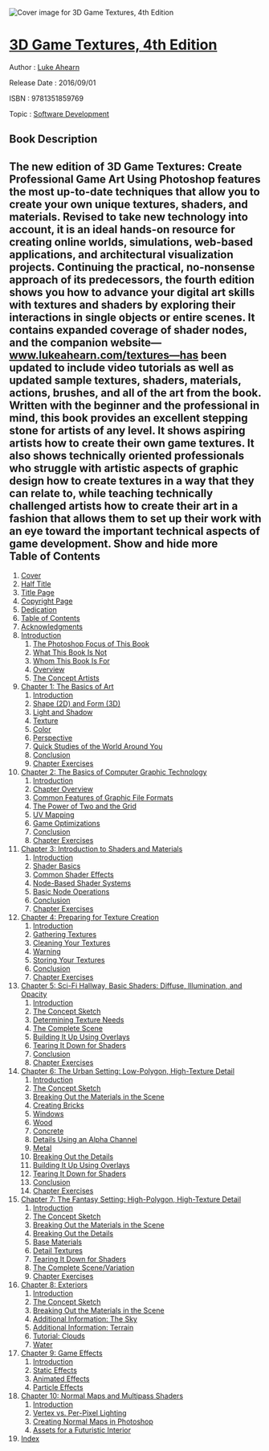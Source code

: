 ![Cover image for 3D Game Textures, 4th Edition](https://imgdetail.ebookreading.net/cover/cover/software_development/EB9781351859769.jpg)

[3D Game Textures, 4th Edition](https://ebookreading.net/view/book/3D+Game+Textures%2C+4th+Edition-EB9781351859769_1.html "3D Game Textures, 4th Edition")
====================================================================================================================

Author : [Luke Ahearn](https://ebookreading.net/search/author/Luke+Ahearn)

Release Date : 2016/09/01

ISBN : 9781351859769

Topic : [Software Development](https://ebookreading.net/search/category/software-development)

Book Description
-----------------

 The new edition of 3D Game Textures: Create Professional Game Art Using Photoshop features the most up-to-date techniques that allow you to create your own unique textures, shaders, and materials. Revised to take new technology into account, it is an ideal hands-on resource for creating online worlds, simulations, web-based applications, and architectural visualization projects.
Continuing the practical, no-nonsense approach of its predecessors, the fourth edition shows you how to advance your digital art skills with textures and shaders by exploring their interactions in single objects or entire scenes. It contains expanded coverage of shader nodes, and the companion website—www.lukeahearn.com/textures—has been updated to include video tutorials as well as updated sample textures, shaders, materials, actions, brushes, and all of the art from the book.
Written with the beginner and the professional in mind, this book provides an excellent stepping stone for artists of any level. It shows aspiring artists how to create their own game textures. It also shows technically oriented professionals who struggle with artistic aspects of graphic design how to create textures in a way that they can relate to, while teaching technically challenged artists how to create their art in a fashion that allows them to set up their work with an eye toward the important technical aspects of game development.
        Show and hide more                
Table of Contents
-----------------

1. [Cover](https://ebookreading.net/view/book/3D+Game+Textures%2C+4th+Edition-EB9781351859769_1.html)
1. [Half Title](https://ebookreading.net/view/book/3D+Game+Textures%2C+4th+Edition-EB9781351859769_2.html)
1. [Title Page](https://ebookreading.net/view/book/3D+Game+Textures%2C+4th+Edition-EB9781351859769_3.html)
1. [Copyright Page](https://ebookreading.net/view/book/3D+Game+Textures%2C+4th+Edition-EB9781351859769_4.html)
1. [Dedication](https://ebookreading.net/view/book/3D+Game+Textures%2C+4th+Edition-EB9781351859769_5.html)
1. [Table of Contents](https://ebookreading.net/view/book/3D+Game+Textures%2C+4th+Edition-EB9781351859769_6.html)
1. [Acknowledgments](https://ebookreading.net/view/book/3D+Game+Textures%2C+4th+Edition-EB9781351859769_7.html#ack)
1. [Introduction](https://ebookreading.net/view/book/3D+Game+Textures%2C+4th+Edition-EB9781351859769_8.html#int)
    1. [The Photoshop Focus of This Book](https://ebookreading.net/view/book/3D+Game+Textures%2C+4th+Edition-EB9781351859769_8.html#int1)
    1. [What This Book Is Not](https://ebookreading.net/view/book/3D+Game+Textures%2C+4th+Edition-EB9781351859769_8.html#int2)
    1. [Whom This Book Is For](https://ebookreading.net/view/book/3D+Game+Textures%2C+4th+Edition-EB9781351859769_8.html#int3)
    1. [Overview](https://ebookreading.net/view/book/3D+Game+Textures%2C+4th+Edition-EB9781351859769_8.html#int4)
    1. [The Concept Artists](https://ebookreading.net/view/book/3D+Game+Textures%2C+4th+Edition-EB9781351859769_8.html#int5)
1. [Chapter 1: The Basics of Art](https://ebookreading.net/view/book/3D+Game+Textures%2C+4th+Edition-EB9781351859769_9.html#ch1)
    1. [Introduction](https://ebookreading.net/view/book/3D+Game+Textures%2C+4th+Edition-EB9781351859769_9.html#ch1-1)
    1. [Shape (2D) and Form (3D)](https://ebookreading.net/view/book/3D+Game+Textures%2C+4th+Edition-EB9781351859769_9.html#ch1-2)
    1. [Light and Shadow](https://ebookreading.net/view/book/3D+Game+Textures%2C+4th+Edition-EB9781351859769_9.html#ch1-3)
    1. [Texture](https://ebookreading.net/view/book/3D+Game+Textures%2C+4th+Edition-EB9781351859769_9.html#ch1-4)
    1. [Color](https://ebookreading.net/view/book/3D+Game+Textures%2C+4th+Edition-EB9781351859769_9.html#ch1-5)
    1. [Perspective](https://ebookreading.net/view/book/3D+Game+Textures%2C+4th+Edition-EB9781351859769_9.html#ch1-6)
    1. [Quick Studies of the World Around You](https://ebookreading.net/view/book/3D+Game+Textures%2C+4th+Edition-EB9781351859769_9.html#ch1-7)
    1. [Conclusion](https://ebookreading.net/view/book/3D+Game+Textures%2C+4th+Edition-EB9781351859769_9.html#ch1-8)
    1. [Chapter Exercises](https://ebookreading.net/view/book/3D+Game+Textures%2C+4th+Edition-EB9781351859769_9.html#ch1-9)
1. [Chapter 2: The Basics of Computer Graphic Technology](https://ebookreading.net/view/book/3D+Game+Textures%2C+4th+Edition-EB9781351859769_10.html#ch2)
    1. [Introduction](https://ebookreading.net/view/book/3D+Game+Textures%2C+4th+Edition-EB9781351859769_10.html#ch2-1)
    1. [Chapter Overview](https://ebookreading.net/view/book/3D+Game+Textures%2C+4th+Edition-EB9781351859769_10.html#ch2-2)
    1. [Common Features of Graphic File Formats](https://ebookreading.net/view/book/3D+Game+Textures%2C+4th+Edition-EB9781351859769_10.html#ch2-3)
    1. [The Power of Two and the Grid](https://ebookreading.net/view/book/3D+Game+Textures%2C+4th+Edition-EB9781351859769_10.html#ch2-4)
    1. [UV Mapping](https://ebookreading.net/view/book/3D+Game+Textures%2C+4th+Edition-EB9781351859769_10.html#ch2-5)
    1. [Game Optimizations](https://ebookreading.net/view/book/3D+Game+Textures%2C+4th+Edition-EB9781351859769_10.html#ch2-6)
    1. [Conclusion](https://ebookreading.net/view/book/3D+Game+Textures%2C+4th+Edition-EB9781351859769_10.html#ch2-7)
    1. [Chapter Exercises](https://ebookreading.net/view/book/3D+Game+Textures%2C+4th+Edition-EB9781351859769_10.html#ch2-8)
1. [Chapter 3: Introduction to Shaders and Materials](https://ebookreading.net/view/book/3D+Game+Textures%2C+4th+Edition-EB9781351859769_11.html#ch3)
    1. [Introduction](https://ebookreading.net/view/book/3D+Game+Textures%2C+4th+Edition-EB9781351859769_11.html#ch3-1)
    1. [Shader Basics](https://ebookreading.net/view/book/3D+Game+Textures%2C+4th+Edition-EB9781351859769_11.html#ch3-2)
    1. [Common Shader Effects](https://ebookreading.net/view/book/3D+Game+Textures%2C+4th+Edition-EB9781351859769_11.html#ch3-3)
    1. [Node-Based Shader Systems](https://ebookreading.net/view/book/3D+Game+Textures%2C+4th+Edition-EB9781351859769_11.html#ch3-4)
    1. [Basic Node Operations](https://ebookreading.net/view/book/3D+Game+Textures%2C+4th+Edition-EB9781351859769_11.html#ch3-5)
    1. [Conclusion](https://ebookreading.net/view/book/3D+Game+Textures%2C+4th+Edition-EB9781351859769_11.html#ch3-6)
    1. [Chapter Exercises](https://ebookreading.net/view/book/3D+Game+Textures%2C+4th+Edition-EB9781351859769_11.html#ch3-7)
1. [Chapter 4: Preparing for Texture Creation](https://ebookreading.net/view/book/3D+Game+Textures%2C+4th+Edition-EB9781351859769_12.html#ch4)
    1. [Introduction](https://ebookreading.net/view/book/3D+Game+Textures%2C+4th+Edition-EB9781351859769_12.html#ch4-1)
    1. [Gathering Textures](https://ebookreading.net/view/book/3D+Game+Textures%2C+4th+Edition-EB9781351859769_12.html#ch4-2)
    1. [Cleaning Your Textures](https://ebookreading.net/view/book/3D+Game+Textures%2C+4th+Edition-EB9781351859769_12.html#ch4-3)
    1. [Warning](https://ebookreading.net/view/book/3D+Game+Textures%2C+4th+Edition-EB9781351859769_12.html#ch4-4)
    1. [Storing Your Textures](https://ebookreading.net/view/book/3D+Game+Textures%2C+4th+Edition-EB9781351859769_12.html#ch4-5)
    1. [Conclusion](https://ebookreading.net/view/book/3D+Game+Textures%2C+4th+Edition-EB9781351859769_12.html#ch4-6)
    1. [Chapter Exercises](https://ebookreading.net/view/book/3D+Game+Textures%2C+4th+Edition-EB9781351859769_12.html#ch4-7)
1. [Chapter 5: Sci-Fi Hallway, Basic Shaders: Diffuse, Illumination, and Opacity](https://ebookreading.net/view/book/3D+Game+Textures%2C+4th+Edition-EB9781351859769_13.html#ch5)
    1. [Introduction](https://ebookreading.net/view/book/3D+Game+Textures%2C+4th+Edition-EB9781351859769_13.html#ch5-1)
    1. [The Concept Sketch](https://ebookreading.net/view/book/3D+Game+Textures%2C+4th+Edition-EB9781351859769_13.html#ch5-2)
    1. [Determining Texture Needs](https://ebookreading.net/view/book/3D+Game+Textures%2C+4th+Edition-EB9781351859769_13.html#ch5-3)
    1. [The Complete Scene](https://ebookreading.net/view/book/3D+Game+Textures%2C+4th+Edition-EB9781351859769_13.html#ch5-4)
    1. [Building It Up Using Overlays](https://ebookreading.net/view/book/3D+Game+Textures%2C+4th+Edition-EB9781351859769_13.html#ch5-5)
    1. [Tearing It Down for Shaders](https://ebookreading.net/view/book/3D+Game+Textures%2C+4th+Edition-EB9781351859769_13.html#ch5-6)
    1. [Conclusion](https://ebookreading.net/view/book/3D+Game+Textures%2C+4th+Edition-EB9781351859769_13.html#ch5-7)
    1. [Chapter Exercises](https://ebookreading.net/view/book/3D+Game+Textures%2C+4th+Edition-EB9781351859769_13.html#ch5-8)
1. [Chapter 6: The Urban Setting: Low-Polygon, High-Texture Detail](https://ebookreading.net/view/book/3D+Game+Textures%2C+4th+Edition-EB9781351859769_14.html#ch6)
    1. [Introduction](https://ebookreading.net/view/book/3D+Game+Textures%2C+4th+Edition-EB9781351859769_14.html#ch6-1)
    1. [The Concept Sketch](https://ebookreading.net/view/book/3D+Game+Textures%2C+4th+Edition-EB9781351859769_14.html#ch6-2)
    1. [Breaking Out the Materials in the Scene](https://ebookreading.net/view/book/3D+Game+Textures%2C+4th+Edition-EB9781351859769_14.html#ch6-3)
    1. [Creating Bricks](https://ebookreading.net/view/book/3D+Game+Textures%2C+4th+Edition-EB9781351859769_14.html#ch6-4)
    1. [Windows](https://ebookreading.net/view/book/3D+Game+Textures%2C+4th+Edition-EB9781351859769_14.html#ch6-5)
    1. [Wood](https://ebookreading.net/view/book/3D+Game+Textures%2C+4th+Edition-EB9781351859769_14.html#ch6-6)
    1. [Concrete](https://ebookreading.net/view/book/3D+Game+Textures%2C+4th+Edition-EB9781351859769_14.html#ch6-7)
    1. [Details Using an Alpha Channel](https://ebookreading.net/view/book/3D+Game+Textures%2C+4th+Edition-EB9781351859769_14.html#ch6-8)
    1. [Metal](https://ebookreading.net/view/book/3D+Game+Textures%2C+4th+Edition-EB9781351859769_14.html#ch6-9)
    1. [Breaking Out the Details](https://ebookreading.net/view/book/3D+Game+Textures%2C+4th+Edition-EB9781351859769_14.html#ch6-10)
    1. [Building It Up Using Overlays](https://ebookreading.net/view/book/3D+Game+Textures%2C+4th+Edition-EB9781351859769_14.html#ch6-11)
    1. [Tearing It Down for Shaders](https://ebookreading.net/view/book/3D+Game+Textures%2C+4th+Edition-EB9781351859769_14.html#ch6-12)
    1. [Conclusion](https://ebookreading.net/view/book/3D+Game+Textures%2C+4th+Edition-EB9781351859769_14.html#ch6-13)
    1. [Chapter Exercises](https://ebookreading.net/view/book/3D+Game+Textures%2C+4th+Edition-EB9781351859769_14.html#ch6-14)
1. [Chapter 7: The Fantasy Setting: High-Polygon, High-Texture Detail](https://ebookreading.net/view/book/3D+Game+Textures%2C+4th+Edition-EB9781351859769_15.html#ch7)
    1. [Introduction](https://ebookreading.net/view/book/3D+Game+Textures%2C+4th+Edition-EB9781351859769_15.html#ch7-1)
    1. [The Concept Sketch](https://ebookreading.net/view/book/3D+Game+Textures%2C+4th+Edition-EB9781351859769_15.html#ch7-2)
    1. [Breaking Out the Materials in the Scene](https://ebookreading.net/view/book/3D+Game+Textures%2C+4th+Edition-EB9781351859769_15.html#ch7-3)
    1. [Breaking Out the Details](https://ebookreading.net/view/book/3D+Game+Textures%2C+4th+Edition-EB9781351859769_15.html#ch7-4)
    1. [Base Materials](https://ebookreading.net/view/book/3D+Game+Textures%2C+4th+Edition-EB9781351859769_15.html#ch7-5)
    1. [Detail Textures](https://ebookreading.net/view/book/3D+Game+Textures%2C+4th+Edition-EB9781351859769_15.html#ch7-6)
    1. [Tearing It Down for Shaders](https://ebookreading.net/view/book/3D+Game+Textures%2C+4th+Edition-EB9781351859769_15.html#ch7-7)
    1. [The Complete Scene/Variation](https://ebookreading.net/view/book/3D+Game+Textures%2C+4th+Edition-EB9781351859769_15.html#ch7-8)
    1. [Chapter Exercises](https://ebookreading.net/view/book/3D+Game+Textures%2C+4th+Edition-EB9781351859769_15.html#ch7-9)
1. [Chapter 8: Exteriors](https://ebookreading.net/view/book/3D+Game+Textures%2C+4th+Edition-EB9781351859769_16.html#ch8)
    1. [Introduction](https://ebookreading.net/view/book/3D+Game+Textures%2C+4th+Edition-EB9781351859769_16.html#ch8-1)
    1. [The Concept Sketch](https://ebookreading.net/view/book/3D+Game+Textures%2C+4th+Edition-EB9781351859769_16.html#ch8-2)
    1. [Breaking Out the Materials in the Scene](https://ebookreading.net/view/book/3D+Game+Textures%2C+4th+Edition-EB9781351859769_16.html#ch8-3)
    1. [Additional Information: The Sky](https://ebookreading.net/view/book/3D+Game+Textures%2C+4th+Edition-EB9781351859769_16.html#ch8-4)
    1. [Additional Information: Terrain](https://ebookreading.net/view/book/3D+Game+Textures%2C+4th+Edition-EB9781351859769_16.html#ch8-5)
    1. [Tutorial: Clouds](https://ebookreading.net/view/book/3D+Game+Textures%2C+4th+Edition-EB9781351859769_16.html#ch8-6)
    1. [Water](https://ebookreading.net/view/book/3D+Game+Textures%2C+4th+Edition-EB9781351859769_16.html#ch8-7)
1. [Chapter 9: Game Effects](https://ebookreading.net/view/book/3D+Game+Textures%2C+4th+Edition-EB9781351859769_17.html#ch9)
    1. [Introduction](https://ebookreading.net/view/book/3D+Game+Textures%2C+4th+Edition-EB9781351859769_17.html#ch9-1)
    1. [Static Effects](https://ebookreading.net/view/book/3D+Game+Textures%2C+4th+Edition-EB9781351859769_17.html#ch9-2)
    1. [Animated Effects](https://ebookreading.net/view/book/3D+Game+Textures%2C+4th+Edition-EB9781351859769_17.html#ch9-3)
    1. [Particle Effects](https://ebookreading.net/view/book/3D+Game+Textures%2C+4th+Edition-EB9781351859769_17.html#ch9-4)
1. [Chapter 10: Normal Maps and Multipass Shaders](https://ebookreading.net/view/book/3D+Game+Textures%2C+4th+Edition-EB9781351859769_18.html#ch10)
    1. [Introduction](https://ebookreading.net/view/book/3D+Game+Textures%2C+4th+Edition-EB9781351859769_18.html#ch10-1)
    1. [Vertex vs. Per-Pixel Lighting](https://ebookreading.net/view/book/3D+Game+Textures%2C+4th+Edition-EB9781351859769_18.html#ch10-2)
    1. [Creating Normal Maps in Photoshop](https://ebookreading.net/view/book/3D+Game+Textures%2C+4th+Edition-EB9781351859769_18.html#ch10-3)
    1. [Assets for a Futuristic Interior](https://ebookreading.net/view/book/3D+Game+Textures%2C+4th+Edition-EB9781351859769_18.html#ch10-4)
1. [Index](https://ebookreading.net/view/book/3D+Game+Textures%2C+4th+Edition-EB9781351859769_19.html#idx1)
